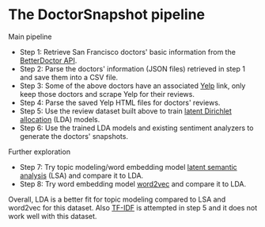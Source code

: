 # The DoctorSnapshot pipeline

Main pipeline
* Step 1: Retrieve San Francisco doctors' basic information from the [BetterDoctor API](https://developer.betterdoctor.com/).
* Step 2: Parse the doctors' information (JSON files) retrieved in step 1 and save them into a CSV file.
* Step 3: Some of the above doctors have an associated [Yelp](https://www.yelp.com/) link, only keep those doctors and scrape Yelp for their reviews.
* Step 4: Parse the saved Yelp HTML files for doctors' reviews.
* Step 5: Use the review dataset built above to train [latent Dirichlet allocation](https://en.wikipedia.org/wiki/Latent_Dirichlet_allocation) (LDA) models.
* Step 6: Use the trained LDA models and existing sentiment analyzers to generate the doctors' snapshots.

Further exploration
* Step 7: Try topic modeling/word embedding model [latent semantic analysis](https://en.wikipedia.org/wiki/Latent_semantic_analysis) (LSA) and compare it to LDA.
* Step 8: Try word embedding model [word2vec](https://en.wikipedia.org/wiki/Word2vec) and compare it to LDA.

Overall, LDA is a better fit for topic modeling compared to LSA and word2vec for this dataset. Also [TF-IDF](https://en.wikipedia.org/wiki/Tf%E2%80%93idf) is attempted in step 5 and it does not work well with this dataset.

